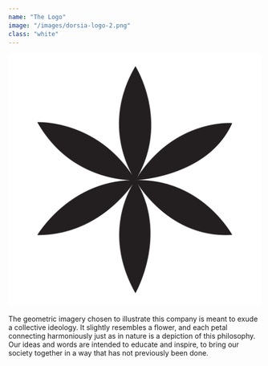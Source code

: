 ```yaml
---
name: "The Logo"
image: "/images/dorsia-logo-2.png"
class: "white"
---
```


![](/images/dorsia-logo-1.png)

<p class="push-0">
The geometric imagery chosen to illustrate this company is meant to exude a collective ideology. It slightly resembles a flower, and each petal connecting harmoniously just as in nature is a depiction of this philosophy. Our ideas and words are intended to educate and inspire, to bring our society together in a way that has not previously been done.
</p>
